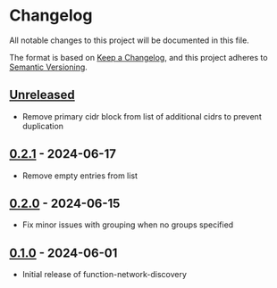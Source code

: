 # Changelog

All notable changes to this project will be documented in this file.

The format is based on [Keep a Changelog](https://keepachangelog.com/en/1.0.0/),
and this project adheres to [Semantic Versioning](https://semver.org/spec/v2.0.0.html).

## [Unreleased]

- Remove primary cidr block from list of additional cidrs to prevent duplication

## [0.2.1] - 2024-06-17

- Remove empty entries from list

## [0.2.0] - 2024-06-15

- Fix minor issues with grouping when no groups specified

## [0.1.0] - 2024-06-01

- Initial release of function-network-discovery

[Unreleased]: https://github.com/giantswarm/crossplane-fn-network-discovery/compare/v0.2.1...HEAD
[0.2.1]: https://github.com/giantswarm/crossplane-fn-network-discovery/compare/v0.2.0...v0.2.1
[0.2.0]: https://github.com/giantswarm/crossplane-fn-network-discovery/releases/tag/v0.2.0
[0.1.0]: https://github.com/giantswarm/crossplane-fn-network-discovery/releases/tag/v0.1.0
